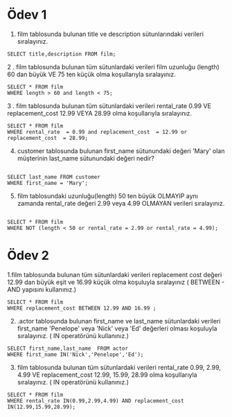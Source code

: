 # Ödev 1
1. film tablosunda bulunan title ve description sütunlarındaki verileri sıralayınız.

```
SELECT title,description FROM film;

```
2 . film tablosunda bulunan tüm sütunlardaki verileri film uzunluğu (length) 60 dan büyük VE 75 ten küçük olma koşullarıyla sıralayınız.

```
SELECT * FROM film
WHERE length > 60 and length < 75;

```
3 . film tablosunda bulunan tüm sütunlardaki verileri rental_rate 0.99 VE replacement_cost 12.99 VEYA 28.99 olma koşullarıyla sıralayınız.
```
SELECT * FROM film
WHERE rental_rate  = 0.99 and replacement_cost  = 12.99 or replacement_cost  = 28.99;

```
4. customer tablosunda bulunan first_name sütunundaki değeri 'Mary' olan müşterinin last_name sütunundaki değeri nedir?
```

SELECT last_name FROM customer
WHERE first_name = 'Mary';

```
5. film tablosundaki uzunluğu(length) 50 ten büyük OLMAYIP aynı zamanda rental_rate değeri 2.99 veya 4.99 OLMAYAN verileri sıralayınız.
```
 
SELECT * FROM film
WHERE NOT (length < 50 or rental_rate = 2.99 or rental_rate = 4.99);

```
# Ödev 2 

1.film tablosunda bulunan tüm sütunlardaki verileri replacement cost değeri 12.99 dan büyük eşit ve 16.99 küçük olma koşuluyla sıralayınız ( BETWEEN - AND yapısını kullanınız.)
```
SELECT * FROM film
WHERE replacement_cost BETWEEN 12.99 AND 16.99 ; 

```

2. .actor tablosunda bulunan first_name ve last_name sütunlardaki verileri first_name 'Penelope' veya 'Nick' veya 'Ed' değerleri olması koşuluyla sıralayınız. ( IN operatörünü kullanınız.)
```
SELECT first_name,last_name  FROM actor
WHERE first_name IN('Nick','Penelope','Ed'); 

```
3. film tablosunda bulunan tüm sütunlardaki verileri rental_rate 0.99, 2.99, 4.99 VE replacement_cost 12.99, 15.99, 28.99 olma koşullarıyla sıralayınız. ( IN operatörünü kullanınız.)
```
SELECT * FROM film 
WHERE rental_rate IN(0.99,2.99,4.99) AND replacement_cost IN(12.99,15.99,28.99);

```
